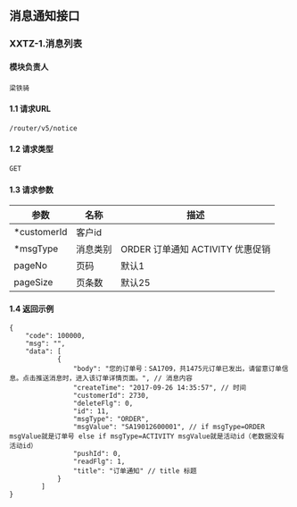 ## 消息通知接口

### XXTZ-1.消息列表
#### 模块负责人
    梁铁骑
#### 1.1 请求URL
    /router/v5/notice

#### 1.2 请求类型
    GET

#### 1.3 请求参数
|参数|名称|描述|
|---|---|---|
|*customerId|客户id|
|*msgType|消息类别|ORDER 订单通知 ACTIVITY 优惠促销|
|pageNo|页码|默认1|
|pageSize|页条数|默认25|

#### 1.4 返回示例
    {
        "code": 100000,
        "msg": "",
        "data": [
                {
                    "body": "您的订单号：SA1709，共1475元订单已发出，请留意订单信息。点击推送消息时，进入该订单详情页面。", // 消息内容
                    "createTime": "2017-09-26 14:35:57", // 时间
                    "customerId": 2730,
                    "deleteFlg": 0,
                    "id": 11,
                    "msgType": "ORDER",
                    "msgValue": "SA19012600001", // if msgType=ORDER msgValue就是订单号 else if msgType=ACTIVITY msgValue就是活动id（老数据没有活动id）
                    "pushId": 0,
                    "readFlg": 1,
                    "title": "订单通知" // title 标题
                }
            ]
    }
